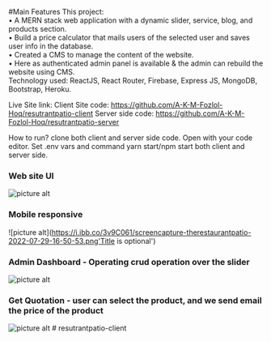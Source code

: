 #Main Features This project:  
• A MERN stack web application with a dynamic slider, service, blog, and products section.  
• Build a price calculator that mails users of the selected user and saves user info in the database.  
• Created a CMS to manage the content of the website.  
• Here as authenticated admin panel is available & the admin can rebuild the website using CMS.  
Technology used: ReactJS, React Router, Firebase, Express JS, MongoDB, Bootstrap, Heroku.

Live Site link: 
Client Site code: https://github.com/A-K-M-Fozlol-Hoq/resutrantpatio-client
Server side code: https://github.com/A-K-M-Fozlol-Hoq/resutrantpatio-server

How to run?
clone both client and server side code. Open with your code editor. Set .env vars and command yarn start/npm start both client and server side.

### Web site UI

![picture alt](https://i.ibb.co/k8rF2sn/screencapture-localhost-3000-home-2022-07-29-16-39-52.png 'Title is optional')

### Mobile responsive

![picture alt](https://i.ibb.co/3v9C061/screencapture-therestaurantpatio-2022-07-29-16-50-53.png'Title is optional')

### Admin Dashboard - Operating crud operation over the slider

![picture alt](https://i.ibb.co/sQ67NRw/screencapture-localhost-3000-admin-page-2022-07-29-16-41-30.png 'Title is optional')

### Get Quotation - user can select the product, and we send email the price of the product

![picture alt](https://i.ibb.co/t2C35Rp/screencapture-localhost-3000-calculator-2022-07-29-16-42-40.png 'Title is optional')
#   r e s u t r a n t p a t i o - c l i e n t  
 